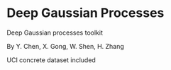 # Deep Gaussian Processes
Deep Gaussian processes toolkit

By Y. Chen, X. Gong, W. Shen, H. Zhang

UCI concrete dataset included
